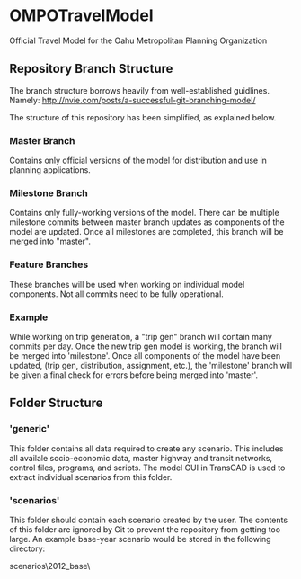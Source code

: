 # OMPOTravelModel
Official Travel Model for the Oahu Metropolitan Planning Organization

## Repository Branch Structure

The branch structure borrows heavily from well-established guidlines. Namely:
<a href="http://nvie.com/posts/a-successful-git-branching-model/">http://nvie.com/posts/a-successful-git-branching-model/</a>

The structure of this repository has been simplified, as explained below.

### Master Branch
Contains only official versions of the model for distribution and use in planning applications.

### Milestone Branch
Contains only fully-working versions of the model.  There can be multiple milestone commits between master
branch updates as components of the model are updated.  Once all milestones are completed, this branch will be
merged into "master".

### Feature Branches
These branches will be used when working on individual model components.  Not all commits need to be fully operational.

### Example
While working on trip generation, a "trip gen" branch will contain many commits per day.  Once the new trip gen model
is working, the branch will be merged into 'milestone'.  Once all components of the model have been updated, (trip gen, distribution,
assignment, etc.), the 'milestone' branch will be given a final check for errors before being merged into 'master'.

## Folder Structure

### 'generic'
This folder contains all data required to create any scenario.  This includes all availale socio-economic data, master highway and transit networks,
control files, programs, and scripts.  The model GUI in TransCAD is used to extract individual scenarios from this folder.

### 'scenarios'
This folder should contain each scenario created by the user.  The contents of this folder are ignored by Git to prevent
the repository from getting too large.  An example base-year scenario would be stored in the following directory:

scenarios\2012_base\